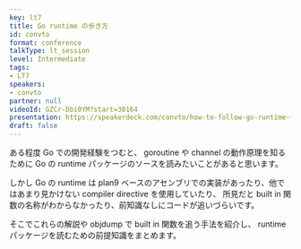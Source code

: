 ```yaml
---
key: lt7
title: Go runtime の歩き方
id: convto
format: conference
talkType: lt_session
level: Intermediate
tags:
- LT7
speakers:
- convto
partner: null
videoId: GZCr-Dbi0YM?start=30164
presentation: https://speakerdeck.com/convto/how-to-follow-go-runtime-function
draft: false
---
```

ある程度 Go での開発経験をつむと、 goroutine や channel の動作原理を知るために Go の runtime パッケージのソースを読みたいことがあると思います。

しかし Go の runtime は plan9 ベースのアセンブリでの実装があったり、他ではあまり見かけない compiler directive を使用していたり、 所見だと built in 関数の名称がわからなかったり、前知識なしにコードが追いづらいです。

そこでこれらの解説や objdump で built in 関数を追う手法を紹介し、 runtime パッケージを読むための前提知識をまとめます。